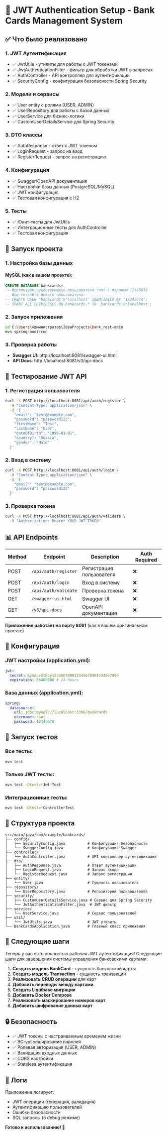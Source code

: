 # 🚀 JWT Authentication Setup - Bank Cards Management System

## ✅ Что было реализовано

### 1. **JWT Аутентификация**
- ✅ JwtUtils - утилиты для работы с JWT токенами
- ✅ JwtAuthenticationFilter - фильтр для обработки JWT в запросах
- ✅ AuthController - API контроллер для аутентификации
- ✅ SecurityConfig - конфигурация безопасности Spring Security

### 2. **Модели и сервисы**
- ✅ User entity с ролями (USER, ADMIN)
- ✅ UserRepository для работы с базой данных
- ✅ UserService для бизнес-логики
- ✅ CustomUserDetailsService для Spring Security

### 3. **DTO классы**
- ✅ AuthResponse - ответ с JWT токеном
- ✅ LoginRequest - запрос на вход
- ✅ RegisterRequest - запрос на регистрацию

### 4. **Конфигурация**
- ✅ Swagger/OpenAPI документация
- ✅ Настройки базы данных (PostgreSQL/MySQL)
- ✅ JWT конфигурация
- ✅ Тестовая конфигурация с H2

### 5. **Тесты**
- ✅ Юнит-тесты для JwtUtils
- ✅ Интеграционные тесты для AuthController
- ✅ Тестовая конфигурация

## 🚀 Запуск проекта

### 1. **Настройка базы данных**

#### MySQL (как в вашем проекте):
```sql
CREATE DATABASE bankcards;
-- Используем существующего пользователя root с паролем 12345678
-- Или создайте нового пользователя:
-- CREATE USER 'bankcards'@'localhost' IDENTIFIED BY '12345678';
-- GRANT ALL PRIVILEGES ON bankcards.* TO 'bankcards'@'localhost';
```

### 2. **Запуск приложения**
```bash
cd C:\Users\Администратор\IdeaProjects\bank_rest-main
mvn spring-boot:run
```

### 3. **Проверка работы**
- **Swagger UI**: http://localhost:8081/swagger-ui.html
- **API Docs**: http://localhost:8081/v3/api-docs

## 🧪 Тестирование JWT API

### **1. Регистрация пользователя**
```bash
curl -X POST http://localhost:8081/api/auth/register \
  -H "Content-Type: application/json" \
  -d '{
    "email": "test@example.com",
    "password": "password123",
    "firstName": "Test",
    "lastName": "User",
    "dateOfBirth": "1990-01-01",
    "country": "Russia",
    "gender": "Male"
  }'
```

### **2. Вход в систему**
```bash
curl -X POST http://localhost:8081/api/auth/login \
  -H "Content-Type: application/json" \
  -d '{
    "email": "test@example.com",
    "password": "password123"
  }'
```

### **3. Проверка токена**
```bash
curl -X POST http://localhost:8081/api/auth/validate \
  -H "Authorization: Bearer YOUR_JWT_TOKEN"
```

## 📊 API Endpoints

| Method | Endpoint | Description | Auth Required |
|--------|----------|-------------|---------------|
| POST | `/api/auth/register` | Регистрация пользователя | ❌ |
| POST | `/api/auth/login` | Вход в систему | ❌ |
| POST | `/api/auth/validate` | Проверка токена | ❌ |
| GET | `/swagger-ui.html` | Swagger UI | ❌ |
| GET | `/v3/api-docs` | OpenAPI документация | ❌ |

**Приложение работает на порту 8081** (как в вашем оригинальном проекте)

## 🔧 Конфигурация

### **JWT настройки** (application.yml):
```yaml
jwt:
  secret: mySecretKey123456789012345678901234567890
  expiration: 86400000 # 24 hours
```

### **База данных** (application.yml):
```yaml
spring:
  datasource:
    url: jdbc:mysql://localhost:3306/bankcards
    username: root
    password: 12345678
```

## 🧪 Запуск тестов

### **Все тесты:**
```bash
mvn test
```

### **Только JWT тесты:**
```bash
mvn test -Dtest=*Jwt*Test
```

### **Интеграционные тесты:**
```bash
mvn test -Dtest=*ControllerTest
```

## 📁 Структура проекта

```
src/main/java/com/example/bankcards/
├── config/
│   ├── SecurityConfig.java          # Конфигурация безопасности
│   └── SwaggerConfig.java           # Конфигурация Swagger
├── controller/
│   └── AuthController.java          # API контроллер аутентификации
├── dto/
│   ├── AuthResponse.java            # Ответ аутентификации
│   ├── LoginRequest.java            # Запрос входа
│   └── RegisterRequest.java         # Запрос регистрации
├── entity/
│   └── User.java                    # Сущность пользователя
├── repository/
│   └── UserRepository.java          # Репозиторий пользователей
├── security/
│   ├── CustomUserDetailsService.java # Сервис для Spring Security
│   └── JwtAuthenticationFilter.java  # JWT фильтр
├── service/
│   └── UserService.java             # Сервис пользователей
├── util/
│   └── JwtUtils.java                # JWT утилиты
└── BankCardsApplication.java        # Главный класс приложения
```

## 🎯 Следующие шаги

Теперь у вас есть полностью рабочая JWT аутентификация! Следующие шаги для завершения системы управления банковскими картами:

1. **Создать модель BankCard** - сущность банковской карты
2. **Создать модель Transaction** - сущность транзакции
3. **Реализовать CRUD операции** для карт
4. **Добавить переводы между картами**
5. **Создать Liquibase миграции**
6. **Добавить Docker Compose**
7. **Реализовать маскирование номеров карт**
8. **Добавить шифрование данных карт**

## 🔒 Безопасность

- ✅ JWT токены с настраиваемым временем жизни
- ✅ BCrypt хеширование паролей
- ✅ Ролевая авторизация (USER, ADMIN)
- ✅ Валидация входных данных
- ✅ CORS настройки
- ✅ Stateless аутентификация

## 📝 Логи

Приложение логирует:
- JWT операции (генерация, валидация)
- Аутентификацию пользователей
- Ошибки безопасности
- SQL запросы (в debug режиме)

**Готово к использованию! 🚀**
